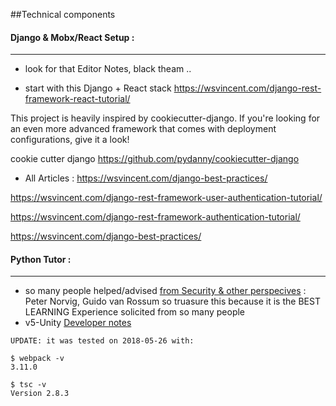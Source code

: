 ##Technical components

#### Django & Mobx/React Setup : 
--------------

- look for that Editor Notes, black theam ..


- start with this  Django + React stack 
https://wsvincent.com/django-rest-framework-react-tutorial/


This project is heavily inspired by cookiecutter-django. If you're looking for an even more advanced framework that comes with deployment configurations, give it a look!

cookie cutter django https://github.com/pydanny/cookiecutter-django


- All Articles : https://wsvincent.com/django-best-practices/

https://wsvincent.com/django-rest-framework-user-authentication-tutorial/

https://wsvincent.com/django-rest-framework-authentication-tutorial/

https://wsvincent.com/django-best-practices/


#### Python Tutor : 
--------------
- so many people helped/advised [from Security & other perspecives](https://github.com/pgbovine/OnlinePythonTutor) : Peter Norvig, Guido van Rossum so truasure this because it is the BEST LEARNING Experience solicited from so many people 
- v5-Unity [Developer notes ](https://github.com/pgbovine/OnlinePythonTutor/blob/master/v5-unity/README.txt) 
```
UPDATE: it was tested on 2018-05-26 with:

$ webpack -v
3.11.0

$ tsc -v
Version 2.8.3
```
